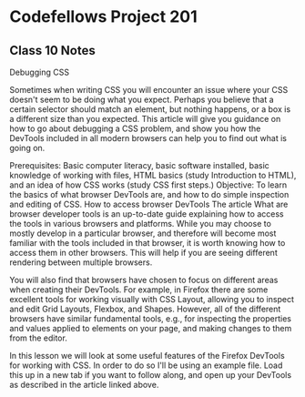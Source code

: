 
# Codefellows Project 201

## Class 10 Notes

Debugging CSS

Sometimes when writing CSS you will encounter an issue where your CSS doesn't seem to be doing what you expect. Perhaps you believe that a certain selector should match an element, but nothing happens, or a box is a different size than you expected. This article will give you guidance on how to go about debugging a CSS problem, and show you how the DevTools included in all modern browsers can help you to find out what is going on.

Prerequisites:	Basic computer literacy, basic software installed, basic knowledge of working with files, HTML basics (study Introduction to HTML), and an idea of how CSS works (study CSS first steps.)
Objective:	To learn the basics of what browser DevTools are, and how to do simple inspection and editing of CSS.
How to access browser DevTools
The article What are browser developer tools is an up-to-date guide explaining how to access the tools in various browsers and platforms. While you may choose to mostly develop in a particular browser, and therefore will become most familiar with the tools included in that browser, it is worth knowing how to access them in other browsers. This will help if you are seeing different rendering between multiple browsers.

You will also find that browsers have chosen to focus on different areas when creating their DevTools. For example, in Firefox there are some excellent tools for working visually with CSS Layout, allowing you to inspect and edit Grid Layouts, Flexbox, and Shapes. However, all of the different browsers have similar fundamental tools, e.g., for inspecting the properties and values applied to elements on your page, and making changes to them from the editor.

In this lesson we will look at some useful features of the Firefox DevTools for working with CSS. In order to do so I'll be using an example file. Load this up in a new tab if you want to follow along, and open up your DevTools as described in the article linked above.